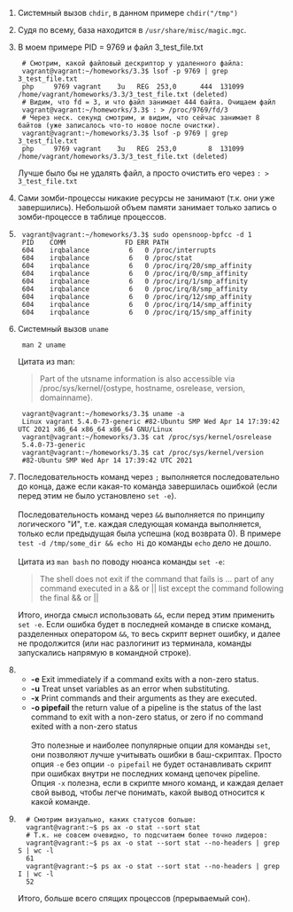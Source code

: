 1. Системный вызов `chdir`, в данном примере `chdir("/tmp")`


2. Судя по всему, база находится в `/usr/share/misc/magic.mgc`.


3. В моем примере PID = 9769 и файл 3_test_file.txt
   
        # Смотрим, какой файловый дескриптор у удаленного файла:
        vagrant@vagrant:~/homeworks/3.3$ lsof -p 9769 | grep 3_test_file.txt
        php     9769 vagrant    3u   REG  253,0      444  131099 /home/vagrant/homeworks/3.3/3_test_file.txt (deleted)
        # Видим, что fd = 3, и что файл занимает 444 байта. Очищаем файл
        vagrant@vagrant:~/homeworks/3.3$ : > /proc/9769/fd/3
        # Через неск. секунд смотрим, и видим, что сейчас занимает 8 байтов (уже записалось что-то новое после очистки).
        vagrant@vagrant:~/homeworks/3.3$ lsof -p 9769 | grep 3_test_file.txt
        php     9769 vagrant    3u   REG  253,0        8  131099 /home/vagrant/homeworks/3.3/3_test_file.txt (deleted)

    Лучше было бы не удалять файл, а просто очистить его через `: > 3_test_file.txt`


4. Сами зомби-процессы никакие ресурсы не занимают (т.к. они уже завершились). Небольшой объем памяти занимает только запись о зомби-процессе в таблице процессов.


5.
        vagrant@vagrant:~/homeworks/3.3$ sudo opensnoop-bpfcc -d 1
        PID    COMM               FD ERR PATH
        604    irqbalance          6   0 /proc/interrupts
        604    irqbalance          6   0 /proc/stat
        604    irqbalance          6   0 /proc/irq/20/smp_affinity
        604    irqbalance          6   0 /proc/irq/0/smp_affinity
        604    irqbalance          6   0 /proc/irq/1/smp_affinity
        604    irqbalance          6   0 /proc/irq/8/smp_affinity
        604    irqbalance          6   0 /proc/irq/12/smp_affinity
        604    irqbalance          6   0 /proc/irq/14/smp_affinity
        604    irqbalance          6   0 /proc/irq/15/smp_affinity

6. Системный вызов `uname`

        man 2 uname

    Цитата из man:
    
    > Part of the utsname information is also accessible via /proc/sys/kernel/{ostype, hostname, osrelease, version, domainname}.

        vagrant@vagrant:~/homeworks/3.3$ uname -a
        Linux vagrant 5.4.0-73-generic #82-Ubuntu SMP Wed Apr 14 17:39:42 UTC 2021 x86_64 x86_64 x86_64 GNU/Linux
        vagrant@vagrant:~/homeworks/3.3$ cat /proc/sys/kernel/osrelease
        5.4.0-73-generic
        vagrant@vagrant:~/homeworks/3.3$ cat /proc/sys/kernel/version
        #82-Ubuntu SMP Wed Apr 14 17:39:42 UTC 2021

7. Последовательность команд через `;` выполняется последовательно до конца, даже если какая-то команда завершилась ошибкой (если перед этим не было установлено `set -e`).
   <br><br>
   Последовательность команд через `&&` выполняется по принципу логического "И", т.е. каждая следующая команда выполняется, только если предыдущая была успешна (код возврата 0). В примере `test -d /tmp/some_dir && echo Hi` до команды `echo` дело не дошло.
   <br><br>
   Цитата из `man bash` по поводу нюанса команды `set -e`:

   > The shell does not exit if the command that fails is ... part of any command executed in a && or || list except the command following the final && or ||
   
   Итого, иногда смысл использовать `&&`, если перед этим применить `set -e`. Если ошибка будет в последней команде в списке команд, разделенных оператором `&&`, то весь скрипт вернет ошибку, и далее не продолжится (или нас разлогинит из терминала, команды запускались напрямую в командной строке).


8. - **-e**  Exit immediately if a command exits with a non-zero status.
   - **-u**  Treat unset variables as an error when substituting.
   - **-x**  Print commands and their arguments as they are executed.
   - **-o pipefail**     the return value of a pipeline is the status of
                           the last command to exit with a non-zero status,
                           or zero if no command exited with a non-zero status
   <br><br>
   Это полезные и наиболее популярные опции для команды `set`, они позволяют лучше учитывать ошибки в баш-скриптах. Просто опция `-e` без опции `-o pipefail` не будет останавливать скрипт при ошибках внутри не последних команд цепочек pipeline. Опция `-x` полезна, если в скрипте много команд, и каждая делает свой вывод, чтобы легче понимать, какой вывод относится к какой команде.
     

9.
         # Смотрим визуально, каких статусов больше:
         vagrant@vagrant:~$ ps ax -o stat --sort stat
         # Т.к. не совсем очевидно, то подсчитаем более точно лидеров:
         vagrant@vagrant:~$ ps ax -o stat --sort stat --no-headers | grep S | wc -l
         61
         vagrant@vagrant:~$ ps ax -o stat --sort stat --no-headers | grep I | wc -l
         52

   Итого, больше всего спящих процессов (прерываемый сон).
